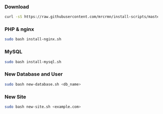 ### Download
```sh
curl -sS https://raw.githubusercontent.com/mrcrmn/install-scripts/master/download.sh | sudo bash
```

### PHP & nginx
```sh
sudo bash install-nginx.sh
```

### MySQL
```sh
sudo bash install-mysql.sh
```

### New Database and User
```sh
sudo bash new-database.sh <db_name>
```


### New Site
```sh
sudo bash new-site.sh <example.com>
```
